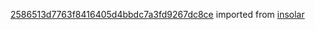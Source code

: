 [2586513d7763f8416405d4bbdc7a3fd9267dc8ce](https://github.com/insolar/insolar/commit/2586513d7763f8416405d4bbdc7a3fd9267dc8ce) imported from [insolar](https://github.com/insolar/insolar)
